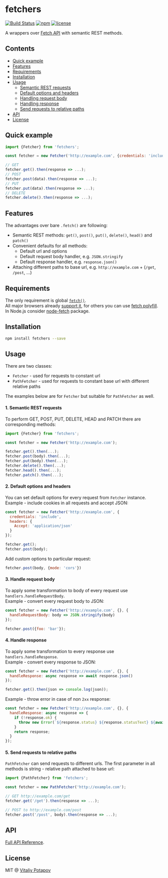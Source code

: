 # fetchers
[![Build Status](https://travis-ci.org/vitalets/fetchers.svg?branch=master)](https://travis-ci.org/vitalets/fetchers)
[![npm](https://img.shields.io/npm/v/fetchers.svg)](https://www.npmjs.com/package/fetchers)
[![license](https://img.shields.io/npm/l/fetchers.svg)](https://www.npmjs.com/package/fetchers)

A wrappers over [Fetch API] with semantic REST methods.

## Contents
* [Quick example](#quick-example)
* [Features](#features)
* [Requirements](#requirements)
* [Installation](#installation)
* [Usage](#usage)
  * [Semantic REST requests](#1-semantic-rest-requests)
  * [Default options and headers](#2-default-options-and-headers)
  * [Handling request body](#3-handling-request-body)
  * [Handling response](#4-handling-response)
  * [Send requests to relative paths](#5-send-requests-to-relative-paths)
* [API](#api)
* [License](#license)

## Quick example
```js
import {Fetcher} from 'fetchers';

const fetcher = new Fetcher('http://example.com', {credentials: 'include'});

// GET
fetcher.get().then(response => ...);
// POST
fetcher.post(data).then(response => ...);
// PUT
fetcher.put(data).then(response => ...);
// DELETE
fetcher.delete().then(response => ...);
```

## Features
The advantages over bare `.fetch()` are following:

* Semantic REST methods: `get()`, `post()`, `put()`, `delete()`, `head()` and `patch()`
* Convenient defaults for all methods:
  * Default url and options
  * Default request body handler, e.g. `JSON.stringify` 
  * Default response handler, e.g. `response.json()` 
* Attaching different paths to base url, e.g. `http://example.com` + (`/get`, `/post`, ...)

## Requirements
The only requirement is global [`fetch()`](https://developer.mozilla.org/en-US/docs/Web/API/WindowOrWorkerGlobalScope/fetch).  
All major browsers already [support it](https://caniuse.com/#feat=fetch),
for others you can use [fetch polyfill](https://github.com/github/fetch).
In Node.js consider [node-fetch](https://www.npmjs.com/package/node-fetch) package.

## Installation
```bash
npm install fetchers --save
```

## Usage
There are two classes:

* `Fetcher` - used for requests to constant url
* `PathFetcher` - used for requests to constant base url with different relative paths

The examples below are for `Fetcher` but suitable for `PathFetcher` as well.

#### 1. Semantic REST requests
To perform GET, POST, PUT, DELETE, HEAD and PATCH there are corresponding methods:
```js
import {Fetcher} from 'fetchers';

const fetcher = new Fetcher('http://example.com');

fetcher.get().then(...);
fetcher.post(body).then(...);
fetcher.put(body).then(...);
fetcher.delete().then(...);
fetcher.head().then(...);
fetcher.patch().then(...);
```

#### 2. Default options and headers
You can set default options for every request from `Fetcher` instance.  
Example - include cookies in all requests and accept JSON:
```js
const fetcher = new Fetcher('http://example.com', {
  credentials: 'include',
  headers: {
    Accept: 'application/json'
  }
});

fetcher.get();
fetcher.post(body);
```
Add custom options to particular request:
```js
fetcher.post(body, {mode: 'cors'})
```

#### 3. Handle request body
To apply some transformation to body of every request use `handlers.handleRequestBody`.  
Example - convert every request body to JSON:
```js
const fetcher = new Fetcher('http://example.com', {}, {
  handleRequestBody: body => JSON.stringify(body)
});

fetcher.post({foo: 'bar'});
```

#### 4. Handle response
To apply some transformation to every response use `handlers.handleResponse`.  
Example - convert every response to JSON:
```js
const fetcher = new Fetcher('http://example.com', {}, {
  handleResponse: async response => await response.json()
});

fetcher.get().then(json => console.log(json));
```

Example - throw error in case of non `2xx` response:
```js
const fetcher = new Fetcher('http://example.com', {}, {
  handleResponse: async response => {
    if (!response.ok) {
      throw new Error(`${response.status} ${response.statusText} ${await response.text()}`);
    }
    return response; 
  }
});
```
#### 5. Send requests to relative paths
`PathFetcher` can send requests to different urls. 
The first parameter in all methods is string - relative path attached to base url:
```js
import {PathFetcher} from 'fetchers';

const fetcher = new PathFetcher('http://example.com');

// GET http://example.com/get
fetcher.get('/get').then(response => ...);

// POST to http://example.com/post
fetcher.post('/post', body).then(response => ...);
```

## API
[Full API Reference](https://vitalets.github.io/fetchers/identifiers.html).

## License
MIT @ [Vitaliy Potapov](https://github.com/vitalets)

[Fetch API]: https://developer.mozilla.org/en-US/docs/Web/API/Fetch_API
[REST]: https://en.wikipedia.org/wiki/Representational_state_transfer
